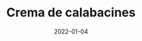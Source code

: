 ---
title: "Crema de calabacines"
date: 2022-01-04
header:
  teaser: "assets/images/recetas/crema-calabacines.jpg"
ingredients:
 Puerro: 1 ud
 Ajo: 2 dientes
 AOVE: 1 chorro
 Cebolla: 1/2
 Cebolleta o cebolla fresca: 1 ud pequeña
 Calabacín: 5 uds medianas
 Apio: 2 tallos
 Cilantro: 1 ramillete 
 Hinojo: 1 ud pequeña
 Papa: 1 ud mediana
 Leche evaporada: 2/3 vaso
 Caldo verduras: 500 ml
 Agua: 400 ml
 Pimienta: 1 pizca
 Mostaza de Dijon: 1 cucharadita bien colmada
 Sal: 1 pizca
 Jengibre: 1 lazca pequeña (opcional)
 Salsa de anchoas: 4-5 gotas (opcional)
 Queso parmesano: 1 trozo pequeño (opcional)
instructions:
 - Picar todo
 - Sofreir las cebollas y el ajo unos 3-5 min
 - Añadir resto de hortalizas, el cilantro y la mostaza, continuar unos 5 min
 - Añadir al sofrito las setas y las castañas peladas
 - Añadir el caldo y el agua, poner sal al gusto y cocinar en olla express durante 10-15 min
 - Pasado ese tiempo, apagar el fuego y dejar enfriar hasta que se pueda abrir
 - Una vez abierta la olla, añadir la leche evaporada, la pimienta al gusto y batir
show_convertions: true
show_abreviations: true
prepmins: 5
cookmins: 25
yield: 6
receta: [Cremas]
Author: elaboración propia
---